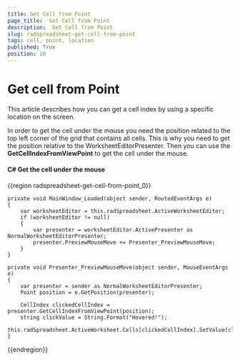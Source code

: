 ```yaml
---
title: Get Cell from Point
page_title:  Get Cell from Point
description:  Get Cell from Point
slug: radspreadsheet-get-cell-from-point
tags: cell, point, location
published: True
position: 10
---
```


# Get cell from Point

This article describes how you can get a cell index by using a specific location on the screen.

In order to get the cell under the mouse you need the position related to the top left corner of the grid that contains all cells. This is why you need to get the position relative to the WorksheetEditorPresenter. Then you can use the __GetCellIndexFromViewPoint__ to get the cell under the mouse. 

#### __C# Get the cell under the mouse__

{{region radspreadsheet-get-cell-from-point_0}}

    private void MainWindow_Loaded(object sender, RoutedEventArgs e)
    {
        var worksheetEditor = this.radSpreadsheet.ActiveWorksheetEditor;
        if (worksheetEditor != null)
        {
            var presenter = worksheetEditor.ActivePresenter as NormalWorksheetEditorPresenter;
            presenter.PreviewMouseMove += Presenter_PreviewMouseMove;
        }
    }

    private void Presenter_PreviewMouseMove(object sender, MouseEventArgs e)
    {
        var presenter = sender as NormalWorksheetEditorPresenter;
        Point position = e.GetPosition(presenter);

        CellIndex clickedCellIndex = presenter.GetCellIndexFromViewPoint(position);
        string clickValue = String.Format("Hovered!");
        this.radSpreadsheet.ActiveWorksheet.Cells[clickedCellIndex].SetValue(clickValue);
    }

{{endregion}}

